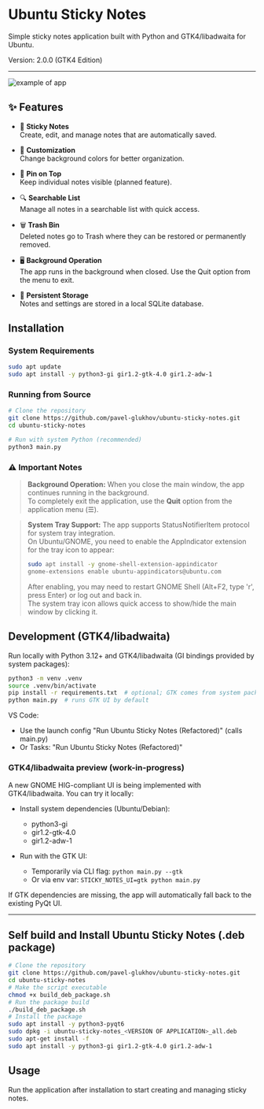 # Ubuntu Sticky Notes

Simple sticky notes application built with Python and GTK4/libadwaita for Ubuntu.

Version: 2.0.0 (GTK4 Edition)
_______________

![example of app](https://github.com/pavel-glukhov/ubuntu_sticky_notes/blob/main/pic/example_1.3.0.png)

## ✨ Features

- 📝 **Sticky Notes**  
  Create, edit, and manage notes that are automatically saved.

- 🎨 **Customization**  
  Change background colors for better organization.

- 📌 **Pin on Top**  
  Keep individual notes visible (planned feature).

- 🔍 **Searchable List**  
  Manage all notes in a searchable list with quick access.

- 🗑 **Trash Bin**  
  Deleted notes go to Trash where they can be restored or permanently removed.

- 🖥 **Background Operation**  
  The app runs in the background when closed. Use the Quit option from the menu to exit.

- 💾 **Persistent Storage**  
  Notes and settings are stored in a local SQLite database.


## Installation

### System Requirements

```bash
sudo apt update
sudo apt install -y python3-gi gir1.2-gtk-4.0 gir1.2-adw-1
```

### Running from Source

```bash
# Clone the repository
git clone https://github.com/pavel-glukhov/ubuntu-sticky-notes.git
cd ubuntu-sticky-notes

# Run with system Python (recommended)
python3 main.py
```

### ⚠️ Important Notes

> **Background Operation:** When you close the main window, the app continues running in the background.  
> To completely exit the application, use the **Quit** option from the application menu (☰).

> **System Tray Support:** The app supports StatusNotifierItem protocol for system tray integration.  
> On Ubuntu/GNOME, you need to enable the AppIndicator extension for the tray icon to appear:
> ```bash
> sudo apt install -y gnome-shell-extension-appindicator
> gnome-extensions enable ubuntu-appindicators@ubuntu.com
> ```
> After enabling, you may need to restart GNOME Shell (Alt+F2, type 'r', press Enter) or log out and back in.  
> The system tray icon allows quick access to show/hide the main window by clicking it.


## Development (GTK4/libadwaita)

Run locally with Python 3.12+ and GTK4/libadwaita (GI bindings provided by system packages):

```bash
python3 -m venv .venv
source .venv/bin/activate
pip install -r requirements.txt  # optional; GTK comes from system packages
python main.py  # runs GTK UI by default
```

VS Code:
- Use the launch config "Run Ubuntu Sticky Notes (Refactored)" (calls main.py)
- Or Tasks: "Run Ubuntu Sticky Notes (Refactored)"

### GTK4/libadwaita preview (work-in-progress)

A new GNOME HIG-compliant UI is being implemented with GTK4/libadwaita. You can try it locally:

- Install system dependencies (Ubuntu/Debian):
  - python3-gi
  - gir1.2-gtk-4.0
  - gir1.2-adw-1

- Run with the GTK UI:
  - Temporarily via CLI flag: `python main.py --gtk`
  - Or via env var: `STICKY_NOTES_UI=gtk python main.py`

If GTK dependencies are missing, the app will automatically fall back to the existing PyQt UI.

_____________________________________________________________________________________
## Self build and Install Ubuntu Sticky Notes (.deb package)

``` bash
# Clone the repository
git clone https://github.com/pavel-glukhov/ubuntu-sticky-notes.git
cd ubuntu-sticky-notes
# Make the script executable
chmod +x build_deb_package.sh
# Run the package build
./build_deb_package.sh
# Install the package
sudo apt install -y python3-pyqt6
sudo dpkg -i ubuntu-sticky-notes_<VERSION OF APPLICATION>_all.deb
sudo apt-get install -f
sudo apt install -y python3-gi gir1.2-gtk-4.0 gir1.2-adw-1
```

## Usage
Run the application after installation to start creating and managing sticky notes.
